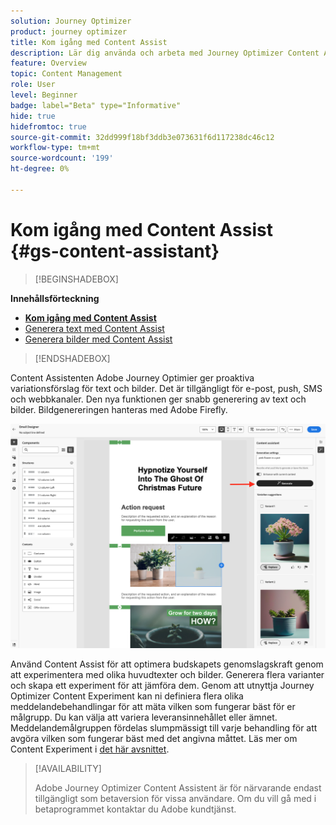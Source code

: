 ```yaml
---
solution: Journey Optimizer
product: journey optimizer
title: Kom igång med Content Assist
description: Lär dig använda och arbeta med Journey Optimizer Content Assist
feature: Overview
topic: Content Management
role: User
level: Beginner
badge: label="Beta" type="Informative"
hide: true
hidefromtoc: true
source-git-commit: 32dd999f18bf3ddb3e073631f6d117238dc46c12
workflow-type: tm+mt
source-wordcount: '199'
ht-degree: 0%

---
```


# Kom igång med Content Assist {#gs-content-assistant}

>[!BEGINSHADEBOX]

**Innehållsförteckning**

* **[Kom igång med Content Assist](gs-generative.md)**
* [Generera text med Content Assist](generative-content.md)
* [Generera bilder med Content Assist](generative-image.md)

>[!ENDSHADEBOX]


Content Assistenten Adobe Journey Optimier ger proaktiva variationsförslag för text och bilder. Det är tillgängligt för e-post, push, SMS och webbkanaler. Den nya funktionen ger snabb generering av text och bilder. Bildgenereringen hanteras med Adobe Firefly.

![](assets/image-gen-ai.png)



Använd Content Assist för att optimera budskapets genomslagskraft genom att experimentera med olika huvudtexter och bilder. Generera flera varianter och skapa ett experiment för att jämföra dem. Genom att utnyttja Journey Optimizer Content Experiment kan ni definiera flera olika meddelandebehandlingar för att mäta vilken som fungerar bäst för er målgrupp. Du kan välja att variera leveransinnehållet eller ämnet. Meddelandemålgruppen fördelas slumpmässigt till varje behandling för att avgöra vilken som fungerar bäst med det angivna måttet. Läs mer om Content Experiment i [det här avsnittet](../campaigns/content-experiment.md).


>[!AVAILABILITY]
>
>Adobe Journey Optimizer Content Assistent är för närvarande endast tillgängligt som betaversion för vissa användare. Om du vill gå med i betaprogrammet kontaktar du Adobe kundtjänst.

